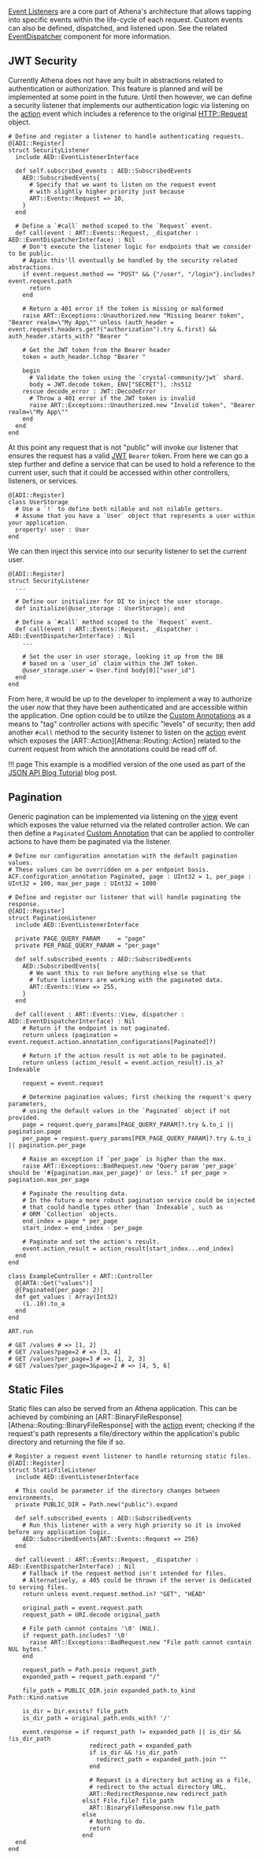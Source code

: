 [Event Listeners](../components/README.md#powered-by-events) are a core part of Athena's architecture that allows tapping into specific events within the life-cycle of each request.  Custom events can also be defined, dispatched, and listened upon.  See the related [EventDispatcher](../components/event_dispatcher.md) component for more information.

## JWT Security

Currently Athena does not have any built in abstractions related to authentication or authorization.  This feature is planned and will be implemented at some point in the future.  Until then however, we can define a security listener that implements our authentication logic via listening on the [action](../components/README.md#1-request-event) event which includes a reference to the original [HTTP::Request](https://crystal-lang.org/api/HTTP/Request.html) object.

```crystal
# Define and register a listener to handle authenticating requests.
@[ADI::Register]
struct SecurityListener
  include AED::EventListenerInterface

  def self.subscribed_events : AED::SubscribedEvents
    AED::SubscribedEvents{
      # Specify that we want to listen on the request event
      # with slightly higher priority just because
      ART::Events::Request => 10,
    }
  end

  # Define a `#call` method scoped to the `Request` event.
  def call(event : ART::Events::Request, _dispatcher : AED::EventDispatcherInterface) : Nil
    # Don't execute the listener logic for endpoints that we consider to be public.
    # Again this'll eventually be handled by the security related abstractions.
    if event.request.method == "POST" && {"/user", "/login"}.includes? event.request.path
      return
    end

    # Return a 401 error if the token is missing or malformed
    raise ART::Exceptions::Unauthorized.new "Missing bearer token", "Bearer realm=\"My App\"" unless (auth_header = event.request.headers.get?("authorization").try &.first) && auth_header.starts_with? "Bearer "

    # Get the JWT token from the Bearer header
    token = auth_header.lchop "Bearer "

    begin
      # Validate the token using the `crystal-community/jwt` shard.
      body = JWT.decode token, ENV["SECRET"], :hs512
    rescue decode_error : JWT::DecodeError
      # Throw a 401 error if the JWT token is invalid
      raise ART::Exceptions::Unauthorized.new "Invalid token", "Bearer realm=\"My App\""
    end
  end
end
```

At this point any request that is not "public" will invoke our listener that ensures the request has a valid [JWT](https://jwt.io) `Bearer` token.  From here we can go a step further and define a service that can be used to hold a reference to the current user, such that it could be accessed within other controllers, listeners, or services.

```crystal
@[ADI::Register]
class UserStorage
  # Use a `!` to define both nilable and not nilable getters.
  # Assume that you have a `User` object that represents a user within your application.
  property! user : User
end
```

We can then inject this service into our security listener to set the current user.

```crystal
@[ADI::Register]
struct SecurityListener
  ...

  # Define our initializer for DI to inject the user storage.
  def initialize(@user_storage : UserStorage); end

  # Define a `#call` method scoped to the `Request` event.
  def call(event : ART::Events::Request, _dispatcher : AED::EventDispatcherInterface) : Nil
    ...

    # Set the user in user storage, looking it up from the DB
    # based on a `user_id` claim within the JWT token.
    @user_storage.user = User.find body[0]["user_id"]
  end
end
```

From here, it would be up to the developer to implement a way to authorize the user now that they have been authenticated and are accessible within the application.  One option could be to utilize the [Custom Annotations](../components/config.md#custom-annotations) as a means to "tag" controller actions with specific "levels" of security; then add another `#call` method to the security listener to listen on the [action](../components/README.md#2-action-event) event which exposes the [ART::Action][Athena::Routing::Action] related to the current request from which the annotations could be read off of.

!!! page
    This example is a modified version of the one used as part of the [JSON API Blog Tutorial](https://dev.to/blacksmoke16/creating-a-json-api-with-athena--granite-510i) blog post.

## Pagination

Generic pagination can be implemented via listening on the [view](../components/README.md#4-view-event) event which exposes the value returned via the related controller action.  We can then define a `Paginated` [Custom Annotation](../components/config.md#custom-annotations) that can be applied to controller actions to have them be paginated via the listener.

```crystal
# Define our configuration annotation with the default pagination values.
# These values can be overridden on a per endpoint basis.
ACF.configuration_annotation Paginated, page : UInt32 = 1, per_page : UInt32 = 100, max_per_page : UInt32 = 1000

# Define and register our listener that will handle paginating the response.
@[ADI::Register]
struct PaginationListener
  include AED::EventListenerInterface

  private PAGE_QUERY_PARAM     = "page"
  private PER_PAGE_QUERY_PARAM = "per_page"

  def self.subscribed_events : AED::SubscribedEvents
    AED::SubscribedEvents{
      # We want this to run before anything else so that
      # future listeners are working with the paginated data.
      ART::Events::View => 255,
    }
  end

  def call(event : ART::Events::View, dispatcher : AED::EventDispatcherInterface) : Nil
    # Return if the endpoint is not paginated.
    return unless (pagination = event.request.action.annotation_configurations[Paginated]?)

    # Return if the action result is not able to be paginated.
    return unless (action_result = event.action_result).is_a? Indexable

    request = event.request

    # Determine pagination values; first checking the request's query parameters,
    # using the default values in the `Paginated` object if not provided.
    page = request.query_params[PAGE_QUERY_PARAM]?.try &.to_i || pagination.page
    per_page = request.query_params[PER_PAGE_QUERY_PARAM]?.try &.to_i || pagination.per_page

    # Raise an exception if `per_page` is higher than the max.
    raise ART::Exceptions::BadRequest.new "Query param 'per_page' should be '#{pagination.max_per_page}' or less." if per_page > pagination.max_per_page

    # Paginate the resulting data.
    # In the future a more robust pagination service could be injected
    # that could handle types other than `Indexable`, such as
    # ORM `Collection` objects.
    end_index = page * per_page
    start_index = end_index - per_page

    # Paginate and set the action's result.
    event.action_result = action_result[start_index...end_index]
  end
end

class ExampleController < ART::Controller
  @[ARTA::Get("values")]
  @[Paginated(per_page: 2)]
  def get_values : Array(Int32)
    (1..10).to_a
  end
end

ART.run

# GET /values # => [1, 2]
# GET /values?page=2 # => [3, 4]
# GET /values?per_page=3 # => [1, 2, 3]
# GET /values?per_page=3&page=2 # => [4, 5, 6]
```

## Static Files

Static files can also be served from an Athena application.  This can be achieved by combining an [ART::BinaryFileResponse][Athena::Routing::BinaryFileResponse] with the [action](../components/README.md#1-request-event) event; checking if the request's path represents a file/directory within the application's public directory and returning the file if so.

```crystal
# Register a request event listener to handle returning static files.
@[ADI::Register]
struct StaticFileListener
  include AED::EventListenerInterface

  # This could be parameter if the directory changes between environments.
  private PUBLIC_DIR = Path.new("public").expand

  def self.subscribed_events : AED::SubscribedEvents
    # Run this listener with a very high priority so it is invoked before any application logic.
    AED::SubscribedEvents{ART::Events::Request => 256}
  end

  def call(event : ART::Events::Request, _dispatcher : AED::EventDispatcherInterface) : Nil
    # Fallback if the request method isn't intended for files.
    # Alternatively, a 405 could be thrown if the server is dedicated to serving files.
    return unless event.request.method.in? "GET", "HEAD"

    original_path = event.request.path
    request_path = URI.decode original_path

    # File path cannot contains '\0' (NUL).
    if request_path.includes? '\0'
      raise ART::Exceptions::BadRequest.new "File path cannot contain NUL bytes."
    end

    request_path = Path.posix request_path
    expanded_path = request_path.expand "/"

    file_path = PUBLIC_DIR.join expanded_path.to_kind Path::Kind.native

    is_dir = Dir.exists? file_path
    is_dir_path = original_path.ends_with? '/'

    event.response = if request_path != expanded_path || is_dir && !is_dir_path
                       redirect_path = expanded_path
                       if is_dir && !is_dir_path
                         redirect_path = expanded_path.join ""
                       end

                       # Request is a directory but acting as a file,
                       # redirect to the actual directory URL.
                       ART::RedirectResponse.new redirect_path
                     elsif File.file? file_path
                       ART::BinaryFileResponse.new file_path
                     else
                       # Nothing to do.
                       return
                     end
  end
end
```